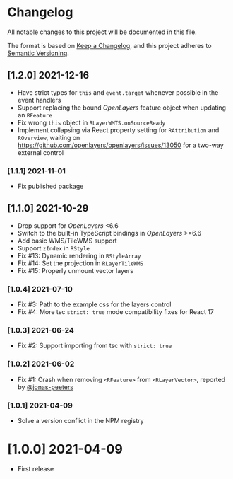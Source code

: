 # Changelog

All notable changes to this project will be documented in this file.

The format is based on [Keep a Changelog](https://keepachangelog.com/en/1.0.0/),
and this project adheres to [Semantic Versioning](https://semver.org/spec/v2.0.0.html).

## [1.2.0] 2021-12-16

* Have strict types for `this` and `event.target` whenever possible in the event handlers
* Support replacing the bound *OpenLayers* feature object when updating an `RFeature`
* Fix wrong `this` object in `RLayerWMTS.onSourceReady`
* Implement collapsing via React property setting for `RAttribution` and `ROverview`, waiting on <https://github.com/openlayers/openlayers/issues/13050> for a two-way external control

### [1.1.1] 2021-11-01

* Fix published package

## [1.1.0] 2021-10-29

* Drop support for *OpenLayers* <6.6
* Switch to the built-in TypeScript bindings in *OpenLayers* >=6.6
* Add basic WMS/TileWMS support
* Support `zIndex` in `RStyle`
* Fix #13: Dynamic rendering in `RStyleArray`
* Fix #14: Set the projection in `RLayerTileWMS`
* Fix #15: Properly unmount vector layers

### [1.0.4] 2021-07-10

* Fix #3: Path to the example css for the layers control
* Fix #4: More tsc `strict: true` mode compatibility fixes for React 17

### [1.0.3] 2021-06-24

* Fix #2: Support importing from tsc with `strict: true`

### [1.0.2] 2021-06-02

* Fix #1: Crash when removing `<RFeature>` from `<RLayerVector>`, reported by [@jonas-peeters](https://github.com/jonas-peeters)

### [1.0.1] 2021-04-09

* Solve a version conflict in the NPM registry

# [1.0.0] 2021-04-09

* First release